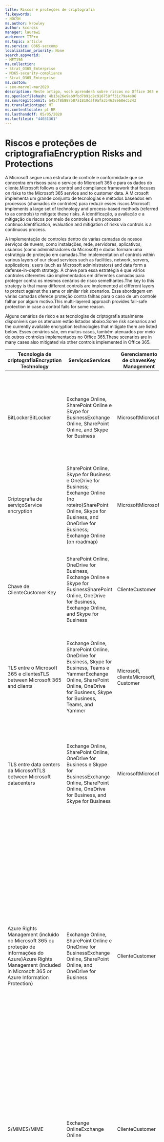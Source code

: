 ```yaml
---
title: Riscos e proteções de criptografia
f1.keywords:
- NOCSH
ms.author: krowley
author: kccross
manager: laurawi
audience: ITPro
ms.topic: article
ms.service: O365-seccomp
localization_priority: None
search.appverid:
- MET150
ms.collection:
- Strat_O365_Enterprise
- M365-security-compliance
- Strat_O365_Enterprise
ms.custom:
- seo-marvel-mar2020
description: Neste artigo, você aprenderá sobre riscos no Office 365 e nas tecnologias de criptografia disponíveis para proteção.
ms.openlocfilehash: 4b13e26e9ab9fbd7091c8c916758ff31c79a4e96
ms.sourcegitcommit: a45cf8b887587a1810caf9afa354638e68ec5243
ms.translationtype: MT
ms.contentlocale: pt-BR
ms.lasthandoff: 05/05/2020
ms.locfileid: "44031361"
---
```

# <a name="encryption-risks-and-protections"></a><span data-ttu-id="0bc58-103">Riscos e proteções de criptografia</span><span class="sxs-lookup"><span data-stu-id="0bc58-103">Encryption Risks and Protections</span></span>

<span data-ttu-id="0bc58-104">A Microsoft segue uma estrutura de controle e conformidade que se concentra em riscos para o serviço do Microsoft 365 e para os dados do cliente.</span><span class="sxs-lookup"><span data-stu-id="0bc58-104">Microsoft follows a control and compliance framework that focuses on risks to the Microsoft 365 service and to customer data.</span></span> <span data-ttu-id="0bc58-105">A Microsoft implementa um grande conjunto de tecnologias e métodos baseados em processos (chamados de controles) para reduzir esses riscos.</span><span class="sxs-lookup"><span data-stu-id="0bc58-105">Microsoft implements a large set of technology and process-based methods (referred to as controls) to mitigate these risks.</span></span> <span data-ttu-id="0bc58-106">A identificação, a avaliação e a mitigação de riscos por meio de controles é um processo contínuo.</span><span class="sxs-lookup"><span data-stu-id="0bc58-106">Identification, evaluation and mitigation of risks via controls is a continuous process.</span></span> 

<span data-ttu-id="0bc58-107">A implementação de controles dentro de várias camadas de nossos serviços de nuvem, como instalações, rede, servidores, aplicativos, usuários (como administradores da Microsoft) e dados formam uma estratégia de proteção em camadas.</span><span class="sxs-lookup"><span data-stu-id="0bc58-107">The implementation of controls within various layers of our cloud services such as facilities, network, servers, applications, users (such as Microsoft administrators) and data form a defense-in-depth strategy.</span></span> <span data-ttu-id="0bc58-108">A chave para essa estratégia é que vários controles diferentes são implementados em diferentes camadas para proteger contra os mesmos cenários de risco semelhantes.</span><span class="sxs-lookup"><span data-stu-id="0bc58-108">The key to this strategy is that many different controls are implemented at different layers to protect against the same or similar risk scenarios.</span></span> <span data-ttu-id="0bc58-109">Essa abordagem em várias camadas oferece proteção contra falhas para o caso de um controle falhar por algum motivo.</span><span class="sxs-lookup"><span data-stu-id="0bc58-109">This multi-layered approach provides fail-safe protection in case a control fails for some reason.</span></span>

<span data-ttu-id="0bc58-110">Alguns cenários de risco e as tecnologias de criptografia atualmente disponíveis que os atenuam estão listados abaixo.</span><span class="sxs-lookup"><span data-stu-id="0bc58-110">Some risk scenarios and the currently available encryption technologies that mitigate them are listed below.</span></span> <span data-ttu-id="0bc58-111">Esses cenários são, em muitos casos, também atenuados por meio de outros controles implementados no Office 365.</span><span class="sxs-lookup"><span data-stu-id="0bc58-111">These scenarios are in many cases also mitigated via other controls implemented in Office 365.</span></span>

| <span data-ttu-id="0bc58-112">Tecnologia de criptografia</span><span class="sxs-lookup"><span data-stu-id="0bc58-112">Encryption Technology</span></span> | <span data-ttu-id="0bc58-113">Serviços</span><span class="sxs-lookup"><span data-stu-id="0bc58-113">Services</span></span> | <span data-ttu-id="0bc58-114">Gerenciamento de chaves</span><span class="sxs-lookup"><span data-stu-id="0bc58-114">Key Management</span></span> | <span data-ttu-id="0bc58-115">Cenário de risco</span><span class="sxs-lookup"><span data-stu-id="0bc58-115">Risk Scenario</span></span> | <span data-ttu-id="0bc58-116">Valor</span><span class="sxs-lookup"><span data-stu-id="0bc58-116">Value</span></span> |
|----------------------------------------------------------------------------------|--------------------------------------------------------------------------------------------------|---------------------|------------------------------------------------------------------------------------------------------------------------------------------|---------------------------------------------------------------------------------------------------------------------------------------------------------------------------------------------------------------------------------------------------------------------------------------------------------------------------------------------------------------------------------------------------------------------------------|
| <span data-ttu-id="0bc58-117">BitLocker</span><span class="sxs-lookup"><span data-stu-id="0bc58-117">BitLocker</span></span> | <span data-ttu-id="0bc58-118">Exchange Online, SharePoint Online e Skype for Business</span><span class="sxs-lookup"><span data-stu-id="0bc58-118">Exchange Online, SharePoint Online, and Skype for Business</span></span> | <span data-ttu-id="0bc58-119">Microsoft</span><span class="sxs-lookup"><span data-stu-id="0bc58-119">Microsoft</span></span> | <span data-ttu-id="0bc58-120">Discos ou servidores são roubados ou reciclados incorretamente.</span><span class="sxs-lookup"><span data-stu-id="0bc58-120">Disks or servers are stolen or improperly recycled.</span></span> | <span data-ttu-id="0bc58-121">O BitLocker fornece uma abordagem que não é segura para proteção contra perda de dados devido a hardwares roubados ou incorretamente reciclados (servidor/disco).</span><span class="sxs-lookup"><span data-stu-id="0bc58-121">BitLocker provides a fail-safe approach to protect against loss of data due to stolen or improperly recycled hardware (server/disk).</span></span> |
| <span data-ttu-id="0bc58-122">Criptografia de serviço</span><span class="sxs-lookup"><span data-stu-id="0bc58-122">Service encryption</span></span> | <span data-ttu-id="0bc58-123">SharePoint Online, Skype for Business e OneDrive for Business; Exchange Online (no roteiro)</span><span class="sxs-lookup"><span data-stu-id="0bc58-123">SharePoint Online, Skype for Business, and OneDrive for Business; Exchange Online (on roadmap)</span></span> | <span data-ttu-id="0bc58-124">Microsoft</span><span class="sxs-lookup"><span data-stu-id="0bc58-124">Microsoft</span></span> | <span data-ttu-id="0bc58-125">O hacker interno ou externo tenta acessar arquivos/dados individuais como um blob.</span><span class="sxs-lookup"><span data-stu-id="0bc58-125">Internal or external hacker tries to access individual files/data as a blob.</span></span> | <span data-ttu-id="0bc58-126">Os dados criptografados não podem ser descriptografados sem acesso a chaves.</span><span class="sxs-lookup"><span data-stu-id="0bc58-126">The encrypted data cannot be decrypted without access to keys.</span></span> <span data-ttu-id="0bc58-127">Ajuda a reduzir o risco de um hacker acessar dados.</span><span class="sxs-lookup"><span data-stu-id="0bc58-127">Helps to mitigate risk of a hacker accessing data.</span></span> |
| <span data-ttu-id="0bc58-128">Chave de Cliente</span><span class="sxs-lookup"><span data-stu-id="0bc58-128">Customer Key</span></span> | <span data-ttu-id="0bc58-129">SharePoint Online, OneDrive for Business, Exchange Online e Skype for Business</span><span class="sxs-lookup"><span data-stu-id="0bc58-129">SharePoint Online, OneDrive for Business, Exchange Online, and Skype for Business</span></span> | <span data-ttu-id="0bc58-130">Cliente</span><span class="sxs-lookup"><span data-stu-id="0bc58-130">Customer</span></span> | <span data-ttu-id="0bc58-131">N/A (este recurso foi criado como um recurso de conformidade, não como uma mitigação para qualquer risco.)</span><span class="sxs-lookup"><span data-stu-id="0bc58-131">N/A (This feature is designed as a compliance feature; not as a mitigation for any risk.)</span></span> | <span data-ttu-id="0bc58-132">Ajuda os clientes a cumprir as obrigações internas de conformidade e conformidade e a capacidade de sair do serviço e revogar o acesso da Microsoft aos dados</span><span class="sxs-lookup"><span data-stu-id="0bc58-132">Helps customers meet internal regulation and compliance obligations, and the ability to leave the service and revoke Microsoft's access to data</span></span> |
| <span data-ttu-id="0bc58-133">TLS entre o Microsoft 365 e clientes</span><span class="sxs-lookup"><span data-stu-id="0bc58-133">TLS between Microsoft 365 and clients</span></span> | <span data-ttu-id="0bc58-134">Exchange Online, SharePoint Online, OneDrive for Business, Skype for Business, Teams e Yammer</span><span class="sxs-lookup"><span data-stu-id="0bc58-134">Exchange Online, SharePoint Online, OneDrive for Business, Skype for Business, Teams, and Yammer</span></span> | <span data-ttu-id="0bc58-135">Microsoft, cliente</span><span class="sxs-lookup"><span data-stu-id="0bc58-135">Microsoft, Customer</span></span> | <span data-ttu-id="0bc58-136">Man-in-the-Middle ou outro ataque para tocar no fluxo de dados entre o Microsoft 365 e computadores cliente na Internet.</span><span class="sxs-lookup"><span data-stu-id="0bc58-136">Man-in-the-middle or other attack to tap the data flow between Microsoft 365 and client computers over Internet.</span></span> | <span data-ttu-id="0bc58-137">Essa implementação fornece valor à Microsoft e aos clientes e garante a integridade dos dados conforme ele flui entre o Microsoft 365 e o cliente.</span><span class="sxs-lookup"><span data-stu-id="0bc58-137">This implementation provides value to both Microsoft and customers and assures data integrity as it flows between Microsoft 365 and the client.</span></span> |
| <span data-ttu-id="0bc58-138">TLS entre data centers da Microsoft</span><span class="sxs-lookup"><span data-stu-id="0bc58-138">TLS between Microsoft datacenters</span></span> | <span data-ttu-id="0bc58-139">Exchange Online, SharePoint Online, OneDrive for Business e Skype for Business</span><span class="sxs-lookup"><span data-stu-id="0bc58-139">Exchange Online, SharePoint Online, OneDrive for Business, and Skype for Business</span></span> | <span data-ttu-id="0bc58-140">Microsoft</span><span class="sxs-lookup"><span data-stu-id="0bc58-140">Microsoft</span></span> | <span data-ttu-id="0bc58-141">Man-in-the-Middle ou outro ataque para tocar no fluxo de dados do cliente entre os servidores da Microsoft 365 localizados em diferentes Microsoft datacenters.</span><span class="sxs-lookup"><span data-stu-id="0bc58-141">Man-in-the-middle or other attack to tap the customer data flow between Microsoft 365 servers located in different Microsoft datacenters.</span></span> | <span data-ttu-id="0bc58-142">Essa implementação é outro método para proteger os dados contra ataques entre os datacenters da Microsoft.</span><span class="sxs-lookup"><span data-stu-id="0bc58-142">This implementation is another method to protect data against attacks between Microsoft datacenters.</span></span> |
| <span data-ttu-id="0bc58-143">Azure Rights Management (incluído no Microsoft 365 ou proteção de informações do Azure)</span><span class="sxs-lookup"><span data-stu-id="0bc58-143">Azure Rights Management (included in Microsoft 365 or Azure Information Protection)</span></span> | <span data-ttu-id="0bc58-144">Exchange Online, SharePoint Online e OneDrive for Business</span><span class="sxs-lookup"><span data-stu-id="0bc58-144">Exchange Online, SharePoint Online, and OneDrive for Business</span></span> | <span data-ttu-id="0bc58-145">Cliente</span><span class="sxs-lookup"><span data-stu-id="0bc58-145">Customer</span></span> | <span data-ttu-id="0bc58-146">Os dados se enquadram em mãos de uma pessoa que não deve ter acesso aos dados.</span><span class="sxs-lookup"><span data-stu-id="0bc58-146">Data falls into the hands of a person who should not have access to the data.</span></span> | <span data-ttu-id="0bc58-147">A proteção de informações do Azure usa o Azure RMS, que fornece valor para os clientes usando criptografia, identidade e políticas de autorização para ajudar a proteger arquivos e emails em vários dispositivos.</span><span class="sxs-lookup"><span data-stu-id="0bc58-147">Azure Information Protection uses Azure RMS which provides value to customers by using encryption, identity, and authorization policies to help secure files and email across multiple devices.</span></span> <span data-ttu-id="0bc58-148">O Azure RMS fornece valor para clientes nos quais todos os emails originários do Microsoft 365 que correspondem a determinados critérios (ou seja, todos os emails para um determinado endereço) podem ser automaticamente criptografados antes de serem enviados para outro destinatário.</span><span class="sxs-lookup"><span data-stu-id="0bc58-148">Azure RMS provides value to customers where all emails originating from Microsoft 365 that match certain criteria (i.e., all emails to a certain address) can be automatically encrypted before they get sent to another recipient.</span></span> |
| <span data-ttu-id="0bc58-149">S/MIME</span><span class="sxs-lookup"><span data-stu-id="0bc58-149">S/MIME</span></span> | <span data-ttu-id="0bc58-150">Exchange Online</span><span class="sxs-lookup"><span data-stu-id="0bc58-150">Exchange Online</span></span> | <span data-ttu-id="0bc58-151">Cliente</span><span class="sxs-lookup"><span data-stu-id="0bc58-151">Customer</span></span> | <span data-ttu-id="0bc58-152">O email fica nas mãos de uma pessoa que não é o destinatário pretendido.</span><span class="sxs-lookup"><span data-stu-id="0bc58-152">Email falls into the hands of a person who is not the intended recipient.</span></span> | <span data-ttu-id="0bc58-153">O S/MIME fornece valor aos clientes, assegurando que o email criptografado com S/MIME só possa ser descriptografado pelo destinatário direto do email.</span><span class="sxs-lookup"><span data-stu-id="0bc58-153">S/MIME provides value to customers by assuring that email encrypted with S/MIME can only be decrypted by the direct recipient of the email.</span></span> |
| <span data-ttu-id="0bc58-154">Criptografia de Mensagem do Office 365</span><span class="sxs-lookup"><span data-stu-id="0bc58-154">Office 365 Message Encryption</span></span> | <span data-ttu-id="0bc58-155">Exchange Online, SharePoint Online</span><span class="sxs-lookup"><span data-stu-id="0bc58-155">Exchange Online, SharePoint Online</span></span> | <span data-ttu-id="0bc58-156">Cliente</span><span class="sxs-lookup"><span data-stu-id="0bc58-156">Customer</span></span> | <span data-ttu-id="0bc58-157">Emails, incluindo anexos protegidos, se enquadram em mãos de uma pessoa dentro ou fora da Microsoft 365, que não é o destinatário pretendido do email.</span><span class="sxs-lookup"><span data-stu-id="0bc58-157">Email, including protected attachments, falls in hands of a person either within or outside Microsoft 365 who is not the intended recipient of the email.</span></span> | <span data-ttu-id="0bc58-158">O OME fornece valor aos clientes, onde todos os emails originários do Microsoft 365 que correspondem a determinados critérios (ou seja, todos os emails de um determinado endereço) são automaticamente criptografados antes de serem enviados para outro destinatário interno ou externo.</span><span class="sxs-lookup"><span data-stu-id="0bc58-158">OME provides value to customers where all emails originating from Microsoft 365 that match certain criteria (i.e., all emails to a certain address) are automatically encrypted before they get sent to another internal or an external recipient.</span></span> |
| <span data-ttu-id="0bc58-159">TLS SMTP com organização de parceiro</span><span class="sxs-lookup"><span data-stu-id="0bc58-159">SMTP TLS with partner organization</span></span> | <span data-ttu-id="0bc58-160">Exchange Online</span><span class="sxs-lookup"><span data-stu-id="0bc58-160">Exchange Online</span></span> | <span data-ttu-id="0bc58-161">Cliente</span><span class="sxs-lookup"><span data-stu-id="0bc58-161">Customer</span></span> | <span data-ttu-id="0bc58-162">O email é interceptado por meio de um homem ou outro ataque enquanto estiver em trânsito de um locatário do Microsoft 365 para outra organização de parceiro.</span><span class="sxs-lookup"><span data-stu-id="0bc58-162">Email is intercepted via a man-in-the-middle or other attack while in transit from an Microsoft 365 tenant to another partner organization.</span></span> | <span data-ttu-id="0bc58-163">Este cenário fornece valor ao cliente, de forma que eles possam enviar/receber todos os emails entre seus locatários do Microsoft 365 e a organização de email de seu parceiro dentro de um canal SMTP criptografado.</span><span class="sxs-lookup"><span data-stu-id="0bc58-163">This scenario provides value to the customer such that they can send/receive all emails between their Microsoft 365 tenant and their partner's email organization inside an encrypted SMTP channel.</span></span> |

## <a name="encryption-technologies-available-in-multi-tenant-environments"></a><span data-ttu-id="0bc58-164">Tecnologias de criptografia disponíveis em ambientes de vários locatários</span><span class="sxs-lookup"><span data-stu-id="0bc58-164">Encryption technologies available in multi-tenant environments</span></span>

| <span data-ttu-id="0bc58-165">Tecnologia de criptografia</span><span class="sxs-lookup"><span data-stu-id="0bc58-165">Encryption Technology</span></span> | <span data-ttu-id="0bc58-166">Implementado por</span><span class="sxs-lookup"><span data-stu-id="0bc58-166">Implemented by</span></span> | <span data-ttu-id="0bc58-167">Algoritmo de troca de chaves e segurança</span><span class="sxs-lookup"><span data-stu-id="0bc58-167">Key Exchange Algorithm and Strength</span></span> | <span data-ttu-id="0bc58-168">Gerenciamento de chaves \*</span><span class="sxs-lookup"><span data-stu-id="0bc58-168">Key Management\*</span></span> | <span data-ttu-id="0bc58-169">FIPS 140-2 validado</span><span class="sxs-lookup"><span data-stu-id="0bc58-169">FIPS 140-2 Validated</span></span> |
|----------------------------------------------------------------------------------|-------------------------|------------------------------------------------------------------------------------------------------------------------------------------------------------------------------------|--------------------------------------------------------------------------------------------------------------------------------------------------------------------------------------------------------------------------------------------------------------------------------------------------------------------------------------------------------------------------------------------------------------------------------------------------------------------------------------------------------------------------------------------------------------------------------------------------------------------------------------------------------------------------------------------------------------------------------------------------------------------------------------------------------------------------------------------------------------------------------------------------------------|-----------------------------------------------------------------------|
| <span data-ttu-id="0bc58-170">BitLocker</span><span class="sxs-lookup"><span data-stu-id="0bc58-170">BitLocker</span></span> | <span data-ttu-id="0bc58-171">Exchange Online</span><span class="sxs-lookup"><span data-stu-id="0bc58-171">Exchange Online</span></span> | <span data-ttu-id="0bc58-172">AES 128-bit +</span><span class="sxs-lookup"><span data-stu-id="0bc58-172">AES 128-bit+</span></span> | <span data-ttu-id="0bc58-173">A chave externa AES é armazenada em um segredo seguro e no registro do Exchange Server.</span><span class="sxs-lookup"><span data-stu-id="0bc58-173">AES external key is stored in a Secret Safe and in the registry of the Exchange server.</span></span> <span data-ttu-id="0bc58-174">O segredo é um repositório seguro que requer elevação e aprovações de alto nível para o acesso.</span><span class="sxs-lookup"><span data-stu-id="0bc58-174">The Secret Safe is a secured repository that requires high-level elevation and approvals to access.</span></span> <span data-ttu-id="0bc58-175">O acesso pode ser solicitado e aprovado apenas usando uma ferramenta interna chamada lockbox.</span><span class="sxs-lookup"><span data-stu-id="0bc58-175">Access can be requested and approved only by using an internal tool called Lockbox.</span></span> <span data-ttu-id="0bc58-176">A chave externa AES também é armazenada no módulo de plataforma confiável no servidor.</span><span class="sxs-lookup"><span data-stu-id="0bc58-176">The AES external key is also stored in the Trusted Platform Module in the server.</span></span> <span data-ttu-id="0bc58-177">Uma senha numérica de 48 dígitos é armazenada no Active Directory e protegida por lockbox.</span><span class="sxs-lookup"><span data-stu-id="0bc58-177">A 48-digit numerical password is stored in Active Directory and protected by Lockbox.</span></span> | <span data-ttu-id="0bc58-178">Sim, para servidores que usam AES 256 bits \* \*</span><span class="sxs-lookup"><span data-stu-id="0bc58-178">Yes, for servers that use AES 256-bit\*\*</span></span> |
|  | <span data-ttu-id="0bc58-179">SharePoint Online</span><span class="sxs-lookup"><span data-stu-id="0bc58-179">SharePoint Online</span></span> | <span data-ttu-id="0bc58-180">AES de 256 bits</span><span class="sxs-lookup"><span data-stu-id="0bc58-180">AES 256-bit</span></span> | <span data-ttu-id="0bc58-181">A chave externa AES é armazenada em um segredo seguro.</span><span class="sxs-lookup"><span data-stu-id="0bc58-181">AES external key is stored in a Secret Safe.</span></span> <span data-ttu-id="0bc58-182">O segredo é um repositório seguro que requer elevação e aprovações de alto nível para o acesso.</span><span class="sxs-lookup"><span data-stu-id="0bc58-182">The Secret Safe is a secured repository that requires high-level elevation and approvals to access.</span></span> <span data-ttu-id="0bc58-183">O acesso pode ser solicitado e aprovado apenas usando uma ferramenta interna chamada lockbox.</span><span class="sxs-lookup"><span data-stu-id="0bc58-183">Access can be requested and approved only by using an internal tool called Lockbox.</span></span> <span data-ttu-id="0bc58-184">A chave externa AES também é armazenada no módulo de plataforma confiável no servidor.</span><span class="sxs-lookup"><span data-stu-id="0bc58-184">The AES external key is also stored in the Trusted Platform Module in the server.</span></span> <span data-ttu-id="0bc58-185">Uma senha numérica de 48 dígitos é armazenada no Active Directory e protegida por lockbox.</span><span class="sxs-lookup"><span data-stu-id="0bc58-185">A 48-digit numerical password is stored in Active Directory and protected by Lockbox.</span></span> | <span data-ttu-id="0bc58-186">Sim</span><span class="sxs-lookup"><span data-stu-id="0bc58-186">Yes</span></span> |
|  | <span data-ttu-id="0bc58-187">Skype for Business</span><span class="sxs-lookup"><span data-stu-id="0bc58-187">Skype for Business</span></span> | <span data-ttu-id="0bc58-188">AES de 256 bits</span><span class="sxs-lookup"><span data-stu-id="0bc58-188">AES 256-bit</span></span> | <span data-ttu-id="0bc58-189">A chave externa AES é armazenada em um segredo seguro.</span><span class="sxs-lookup"><span data-stu-id="0bc58-189">AES external key is stored in a Secret Safe.</span></span> <span data-ttu-id="0bc58-190">O segredo é um repositório seguro que requer elevação e aprovações de alto nível para o acesso.</span><span class="sxs-lookup"><span data-stu-id="0bc58-190">The Secret Safe is a secured repository that requires high-level elevation and approvals to access.</span></span> <span data-ttu-id="0bc58-191">O acesso pode ser solicitado e aprovado apenas usando uma ferramenta interna chamada lockbox.</span><span class="sxs-lookup"><span data-stu-id="0bc58-191">Access can be requested and approved only by using an internal tool called Lockbox.</span></span> <span data-ttu-id="0bc58-192">A chave externa AES também é armazenada no módulo de plataforma confiável no servidor.</span><span class="sxs-lookup"><span data-stu-id="0bc58-192">The AES external key is also stored in the Trusted Platform Module in the server.</span></span> <span data-ttu-id="0bc58-193">Uma senha numérica de 48 dígitos é armazenada no Active Directory e protegida por lockbox.</span><span class="sxs-lookup"><span data-stu-id="0bc58-193">A 48-digit numerical password is stored in Active Directory and protected by Lockbox.</span></span> | <span data-ttu-id="0bc58-194">Sim</span><span class="sxs-lookup"><span data-stu-id="0bc58-194">Yes</span></span> |
| <span data-ttu-id="0bc58-195">Criptografia de serviço</span><span class="sxs-lookup"><span data-stu-id="0bc58-195">Service Encryption</span></span> | <span data-ttu-id="0bc58-196">SharePoint Online</span><span class="sxs-lookup"><span data-stu-id="0bc58-196">SharePoint Online</span></span> | <span data-ttu-id="0bc58-197">AES de 256 bits</span><span class="sxs-lookup"><span data-stu-id="0bc58-197">AES 256-bit</span></span> | <span data-ttu-id="0bc58-198">As chaves usadas para criptografar os BLOBs são armazenadas no banco de dados de conteúdo do SharePoint Online.</span><span class="sxs-lookup"><span data-stu-id="0bc58-198">The keys used to encrypt the blobs are stored in the SharePoint Online Content Database.</span></span> <span data-ttu-id="0bc58-199">Os bancos de dados de conteúdo do SharePoint Online são protegidos por controles de acesso ao banco de dados e criptografia em repouso.</span><span class="sxs-lookup"><span data-stu-id="0bc58-199">The SharePoint Online Content Databases is protected by database access controls and encryption at rest.</span></span> <span data-ttu-id="0bc58-200">A criptografia é realizada usando o TDE no banco de dados SQL do Azure.</span><span class="sxs-lookup"><span data-stu-id="0bc58-200">Encryption is performed using TDE in Azure SQL Database.</span></span> <span data-ttu-id="0bc58-201">Esses segredos estão no nível de serviço do SharePoint Online, e não no nível do locatário.</span><span class="sxs-lookup"><span data-stu-id="0bc58-201">These secrets are at the service level for SharePoint Online, not at the tenant level.</span></span> <span data-ttu-id="0bc58-202">Esses segredos (às vezes chamados de chaves mestras) são armazenados em um repositório seguro separado chamado de armazenamento de chave.</span><span class="sxs-lookup"><span data-stu-id="0bc58-202">These secrets (sometimes referred to as the master keys) are stored in a separate secure repository called the Key Store.</span></span> <span data-ttu-id="0bc58-203">O TDE fornece segurança em repouso para o banco de dados ativo e os backups e logs de transações.</span><span class="sxs-lookup"><span data-stu-id="0bc58-203">TDE provides security at rest for both the active database and the database backups and transaction logs.</span></span> <span data-ttu-id="0bc58-204">Quando os clientes fornecem a chave opcional, a chave do cliente é armazenada no Azure Key Vault, e o serviço usa a chave para criptografar uma chave de locatário, que é usada para criptografar uma chave de site, que é usada para criptografar as chaves de nível de arquivo.</span><span class="sxs-lookup"><span data-stu-id="0bc58-204">When customers provide the optional key, the customer key is stored in Azure Key Vault, and the service uses the key to encrypt a tenant key, which is used to encrypt a site key, which is then used to encrypt the file level keys.</span></span> <span data-ttu-id="0bc58-205">Essencialmente, uma nova hierarquia de chave é introduzida quando o cliente fornece uma chave.</span><span class="sxs-lookup"><span data-stu-id="0bc58-205">Essentially, a new key hierarchy is introduced when the customer provides a key.</span></span> | <span data-ttu-id="0bc58-206">Sim</span><span class="sxs-lookup"><span data-stu-id="0bc58-206">Yes</span></span> |
|  | <span data-ttu-id="0bc58-207">Skype for Business</span><span class="sxs-lookup"><span data-stu-id="0bc58-207">Skype for Business</span></span> | <span data-ttu-id="0bc58-208">AES de 256 bits</span><span class="sxs-lookup"><span data-stu-id="0bc58-208">AES 256-bit</span></span> | <span data-ttu-id="0bc58-209">Cada item de dados é criptografado usando uma chave de 256 bits gerada aleatoriamente diferente.</span><span class="sxs-lookup"><span data-stu-id="0bc58-209">Each piece of data is encrypted using a different randomly generated 256-bit key.</span></span> <span data-ttu-id="0bc58-210">A chave de criptografia é armazenada em um arquivo XML de metadados correspondente, que também é criptografado por uma chave mestra por conferência.</span><span class="sxs-lookup"><span data-stu-id="0bc58-210">The encryption key is stored in a corresponding metadata XML file which is also encrypted by a per-conference master key.</span></span> <span data-ttu-id="0bc58-211">A chave mestra também é gerada aleatoriamente uma vez por conferência.</span><span class="sxs-lookup"><span data-stu-id="0bc58-211">The master key is also randomly generated once per conference.</span></span> | <span data-ttu-id="0bc58-212">Sim</span><span class="sxs-lookup"><span data-stu-id="0bc58-212">Yes</span></span> |
|  | <span data-ttu-id="0bc58-213">Exchange Online</span><span class="sxs-lookup"><span data-stu-id="0bc58-213">Exchange Online</span></span> | <span data-ttu-id="0bc58-214">AES de 256 bits</span><span class="sxs-lookup"><span data-stu-id="0bc58-214">AES 256-bit</span></span> | <span data-ttu-id="0bc58-215">Cada caixa de correio é criptografada usando uma política de criptografia de dados que usa chaves de criptografia controladas pela Microsoft (no roteiro) ou pelo cliente (quando a chave do cliente é usada).</span><span class="sxs-lookup"><span data-stu-id="0bc58-215">Each mailbox is encrypted using a data encryption policy that uses encryption keys controlled by Microsoft (on roadmap) or by the customer (when Customer Key is used).</span></span> | <span data-ttu-id="0bc58-216">Sim</span><span class="sxs-lookup"><span data-stu-id="0bc58-216">Yes</span></span> |
| <span data-ttu-id="0bc58-217">TLS entre o Microsoft 365 e clientes/parceiros</span><span class="sxs-lookup"><span data-stu-id="0bc58-217">TLS between Microsoft 365 and clients/partners</span></span> | <span data-ttu-id="0bc58-218">Exchange Online</span><span class="sxs-lookup"><span data-stu-id="0bc58-218">Exchange Online</span></span> | [<span data-ttu-id="0bc58-219">TLS oportunista que oferece suporte a pacotes de codificação múltiplos</span><span class="sxs-lookup"><span data-stu-id="0bc58-219">Opportunistic TLS supporting multiple cipher suites</span></span>](https://technet.microsoft.com/library/mt163898.aspx) | <span data-ttu-id="0bc58-220">O certificado TLS do Exchange Online (outlook.office.com) é um certificado de SHA256RSA de 2048 bits emitido pela raiz do Baltimore CyberTrust.</span><span class="sxs-lookup"><span data-stu-id="0bc58-220">The TLS certificate for Exchange Online (outlook.office.com) is a 2048-bit SHA256RSA certificate issued by Baltimore CyberTrust Root.</span></span> <br> <br> <span data-ttu-id="0bc58-221">O certificado raiz TLS para o Exchange Online é um certificado de SHA1RSA de 2048 bits emitido pela raiz CyberTrust do Baltimore.</span><span class="sxs-lookup"><span data-stu-id="0bc58-221">The TLS root certificate for Exchange Online is a 2048-bit SHA1RSA certificate issued by Baltimore CyberTrust Root.</span></span> | <span data-ttu-id="0bc58-222">Sim, quando o TLS 1,2 com intensidade de codificação de 256 bits é usado</span><span class="sxs-lookup"><span data-stu-id="0bc58-222">Yes, when TLS 1.2 with 256-bit cipher strength is used</span></span> |
|  | <span data-ttu-id="0bc58-223">SharePoint Online</span><span class="sxs-lookup"><span data-stu-id="0bc58-223">SharePoint Online</span></span> | <span data-ttu-id="0bc58-224">TLS 1,2 com AES 256</span><span class="sxs-lookup"><span data-stu-id="0bc58-224">TLS 1.2 with AES 256</span></span> <br> <br> [<span data-ttu-id="0bc58-225">Criptografia de dados no OneDrive for Business e no SharePoint Online</span><span class="sxs-lookup"><span data-stu-id="0bc58-225">Data Encryption in OneDrive for Business and SharePoint Online</span></span>](https://technet.microsoft.com/library/dn905447.aspx) | <span data-ttu-id="0bc58-226">O certificado TLS do SharePoint Online (\*. sharepoint.com) é um certificado de SHA256RSA de 2048 bits emitido pela raiz do Baltimore CyberTrust.</span><span class="sxs-lookup"><span data-stu-id="0bc58-226">The TLS certificate for SharePoint Online (\*.sharepoint.com) is a 2048-bit SHA256RSA certificate issued by Baltimore CyberTrust Root.</span></span> <br> <br> <span data-ttu-id="0bc58-227">O certificado raiz TLS para o SharePoint Online é um certificado de SHA1RSA de 2048 bits emitido pela raiz CyberTrust do Baltimore.</span><span class="sxs-lookup"><span data-stu-id="0bc58-227">The TLS root certificate for SharePoint Online is a 2048-bit SHA1RSA certificate issued by Baltimore CyberTrust Root.</span></span> | <span data-ttu-id="0bc58-228">Sim</span><span class="sxs-lookup"><span data-stu-id="0bc58-228">Yes</span></span> |
|  | <span data-ttu-id="0bc58-229">Skype for Business</span><span class="sxs-lookup"><span data-stu-id="0bc58-229">Skype for Business</span></span> | [<span data-ttu-id="0bc58-230">TLS para comunicações SIP e sessões de compartilhamento de dados do PSOM</span><span class="sxs-lookup"><span data-stu-id="0bc58-230">TLS for SIP communications and PSOM data sharing sessions</span></span>](https://support.office.com/article/Set-up-your-network-for-Skype-for-Business-Online-d21f89b0-3afc-432e-b735-036b2432fdbf) | <span data-ttu-id="0bc58-231">O certificado TLS do Skype for Business (\*. lync.com) é um certificado de SHA256RSA de 2048 bits emitido pela raiz do Baltimore CyberTrust.</span><span class="sxs-lookup"><span data-stu-id="0bc58-231">The TLS certificate for Skype for Business (\*.lync.com) is a 2048-bit SHA256RSA certificate issued by Baltimore CyberTrust Root.</span></span> <br> <br> <span data-ttu-id="0bc58-232">O certificado raiz TLS para o Skype for Business é um certificado de SHA256RSA de 2048 bits emitido pela raiz CyberTrust do Baltimore.</span><span class="sxs-lookup"><span data-stu-id="0bc58-232">The TLS root certificate for Skype for Business is a 2048-bit SHA256RSA certificate issued by Baltimore CyberTrust Root.</span></span> | <span data-ttu-id="0bc58-233">Sim</span><span class="sxs-lookup"><span data-stu-id="0bc58-233">Yes</span></span> |
|  | <span data-ttu-id="0bc58-234">Microsoft Teams</span><span class="sxs-lookup"><span data-stu-id="0bc58-234">Microsoft Teams</span></span> | <span data-ttu-id="0bc58-235">TLS 1,2 com AES 256</span><span class="sxs-lookup"><span data-stu-id="0bc58-235">TLS 1.2 with AES 256</span></span> <br> <br> [<span data-ttu-id="0bc58-236">Perguntas frequentes sobre o Microsoft Teams – ajuda do administrador</span><span class="sxs-lookup"><span data-stu-id="0bc58-236">Frequently asked questions about Microsoft Teams – Admin Help</span></span>](https://docs.microsoft.com/MicrosoftTeams/teams-overview) | <span data-ttu-id="0bc58-237">O certificado TLS para o Microsoft Teams (teams.microsoft.com, edge.skype.com) é um certificado SHA256RSA de 2048 bits emitido pela raiz CyberTrust Baltimore.</span><span class="sxs-lookup"><span data-stu-id="0bc58-237">The TLS certificate for Microsoft Teams (teams.microsoft.com, edge.skype.com) is a 2048-bit SHA256RSA certificate issued by Baltimore CyberTrust Root.</span></span> <br> <br> <span data-ttu-id="0bc58-238">O certificado raiz TLS para o Microsoft Teams é um certificado de SHA256RSA de 2048 bits emitido pela raiz CyberTrust do Baltimore.</span><span class="sxs-lookup"><span data-stu-id="0bc58-238">The TLS root certificate for Microsoft Teams is a 2048-bit SHA256RSA certificate issued by Baltimore CyberTrust Root.</span></span> | <span data-ttu-id="0bc58-239">Sim</span><span class="sxs-lookup"><span data-stu-id="0bc58-239">Yes</span></span> |
| <span data-ttu-id="0bc58-240">TLS entre data centers da Microsoft</span><span class="sxs-lookup"><span data-stu-id="0bc58-240">TLS between Microsoft datacenters</span></span> | <span data-ttu-id="0bc58-241">Todos os serviços do Microsoft 365</span><span class="sxs-lookup"><span data-stu-id="0bc58-241">All Microsoft 365 services</span></span> | <span data-ttu-id="0bc58-242">TLS 1,2 com AES 256</span><span class="sxs-lookup"><span data-stu-id="0bc58-242">TLS 1.2 with AES 256</span></span> <br> <br> <span data-ttu-id="0bc58-243">SRTP (protocolo de transporte em tempo real seguro)</span><span class="sxs-lookup"><span data-stu-id="0bc58-243">Secure Real-time Transport Protocol (SRTP)</span></span> | <span data-ttu-id="0bc58-244">A Microsoft usa uma autoridade de certificação gerenciada internamente e implantada para comunicações entre servidores entre data centers da Microsoft.</span><span class="sxs-lookup"><span data-stu-id="0bc58-244">Microsoft uses an internally managed and deployed certification authority for server-to-server communications between Microsoft datacenters.</span></span> | <span data-ttu-id="0bc58-245">Sim</span><span class="sxs-lookup"><span data-stu-id="0bc58-245">Yes</span></span> |
| <span data-ttu-id="0bc58-246">Azure Rights Management (incluído no Microsoft 365 ou proteção de informações do Azure)</span><span class="sxs-lookup"><span data-stu-id="0bc58-246">Azure Rights Management (included in Microsoft 365 or Azure Information Protection)</span></span> | <span data-ttu-id="0bc58-247">Exchange Online</span><span class="sxs-lookup"><span data-stu-id="0bc58-247">Exchange Online</span></span> | <span data-ttu-id="0bc58-248">Suporta o [modo criptográfico 2](https://docs.microsoft.com/previous-versions/windows/it-pro/windows-server-2008-R2-and-2008/hh867439(v=ws.10)), uma implementação CRIPTOGRÁFICA do RMS atualizada e aprimorada.</span><span class="sxs-lookup"><span data-stu-id="0bc58-248">Supports [Cryptographic Mode 2](https://docs.microsoft.com/previous-versions/windows/it-pro/windows-server-2008-R2-and-2008/hh867439(v=ws.10)), an updated and enhanced RMS cryptographic implementation.</span></span> <span data-ttu-id="0bc58-249">Ele suporta o RSA 2048 para assinatura e criptografia e SHA-256 para hash na assinatura.</span><span class="sxs-lookup"><span data-stu-id="0bc58-249">It supports RSA 2048 for signature and encryption, and SHA-256 for hash in the signature.</span></span> | <span data-ttu-id="0bc58-250">[Gerenciado pela Microsoft](https://docs.microsoft.com/azure/information-protection/plan-implement-tenant-key).</span><span class="sxs-lookup"><span data-stu-id="0bc58-250">[Managed by Microsoft](https://docs.microsoft.com/azure/information-protection/plan-implement-tenant-key).</span></span> | <span data-ttu-id="0bc58-251">Sim</span><span class="sxs-lookup"><span data-stu-id="0bc58-251">Yes</span></span> |
|  | <span data-ttu-id="0bc58-252">SharePoint Online</span><span class="sxs-lookup"><span data-stu-id="0bc58-252">SharePoint Online</span></span> | <span data-ttu-id="0bc58-253">Suporta o [modo criptográfico 2](https://docs.microsoft.com/previous-versions/windows/it-pro/windows-server-2008-R2-and-2008/hh867439(v=ws.10)), uma implementação CRIPTOGRÁFICA do RMS atualizada e aprimorada.</span><span class="sxs-lookup"><span data-stu-id="0bc58-253">Supports [Cryptographic Mode 2](https://docs.microsoft.com/previous-versions/windows/it-pro/windows-server-2008-R2-and-2008/hh867439(v=ws.10)), an updated and enhanced RMS cryptographic implementation.</span></span> <span data-ttu-id="0bc58-254">Ele suporta o RSA 2048 para assinatura e criptografia e SHA-256 para assinatura.</span><span class="sxs-lookup"><span data-stu-id="0bc58-254">It supports RSA 2048 for signature and encryption, and SHA-256 for signature.</span></span> | <span data-ttu-id="0bc58-255">[Gerenciado pela Microsoft](https://docs.microsoft.com/azure/information-protection/plan-implement-tenant-key), que é a configuração padrão; ou</span><span class="sxs-lookup"><span data-stu-id="0bc58-255">[Managed by Microsoft](https://docs.microsoft.com/azure/information-protection/plan-implement-tenant-key), which is the default setting; or</span></span> <br> <br> <span data-ttu-id="0bc58-256">Gerenciado pelo cliente, que é uma alternativa para chaves gerenciadas pela Microsoft.</span><span class="sxs-lookup"><span data-stu-id="0bc58-256">Customer-managed, which is an alternative to Microsoft-managed keys.</span></span> <span data-ttu-id="0bc58-257">A organização que tem uma assinatura do Azure gerenciada por ti pode usar o BYOK e registrar seu uso sem custo adicional.</span><span class="sxs-lookup"><span data-stu-id="0bc58-257">Organization that have an IT-managed Azure subscription can use BYOK and log its usage at no extra charge.</span></span> <span data-ttu-id="0bc58-258">Para saber mais, confira [implementação traga sua própria chave](https://docs.microsoft.com/azure/information-protection/plan-implement-tenant-key).</span><span class="sxs-lookup"><span data-stu-id="0bc58-258">For more information, see [Implementing bring your own key](https://docs.microsoft.com/azure/information-protection/plan-implement-tenant-key).</span></span> <span data-ttu-id="0bc58-259">Nessa configuração, os HSMs Thales são usados para proteger suas chaves.</span><span class="sxs-lookup"><span data-stu-id="0bc58-259">In this configuration, Thales HSMs are used to protect your keys.</span></span> <span data-ttu-id="0bc58-260">Para obter mais informações, consulte [Thales HSMs e Azure RMS](https://www.thales-esecurity.com/msrms/cloud).</span><span class="sxs-lookup"><span data-stu-id="0bc58-260">For more information, see [Thales HSMs and Azure RMS](https://www.thales-esecurity.com/msrms/cloud).</span></span> | <span data-ttu-id="0bc58-261">Sim</span><span class="sxs-lookup"><span data-stu-id="0bc58-261">Yes</span></span> |
| <span data-ttu-id="0bc58-262">S/MIME</span><span class="sxs-lookup"><span data-stu-id="0bc58-262">S/MIME</span></span> | <span data-ttu-id="0bc58-263">Exchange Online</span><span class="sxs-lookup"><span data-stu-id="0bc58-263">Exchange Online</span></span> | <span data-ttu-id="0bc58-264">Padrão 1,5 de sintaxe de mensagens criptografadas (#7 PKCS)</span><span class="sxs-lookup"><span data-stu-id="0bc58-264">Cryptographic Message Syntax Standard 1.5 (PKCS #7)</span></span> | <span data-ttu-id="0bc58-265">Depende da infraestrutura de chave pública gerenciada pelo cliente implantada.</span><span class="sxs-lookup"><span data-stu-id="0bc58-265">Depends on the customer-managed public key infrastructure deployed.</span></span> <span data-ttu-id="0bc58-266">O gerenciamento de chaves é realizado pelo cliente e a Microsoft nunca tem acesso às chaves privadas usadas para assinatura e descriptografia.</span><span class="sxs-lookup"><span data-stu-id="0bc58-266">Key management is performed by the customer, and Microsoft never has access to the private keys used for signing and decryption.</span></span> | <span data-ttu-id="0bc58-267">Sim, quando configurado para criptografar mensagens de saída com 3DES ou AES256</span><span class="sxs-lookup"><span data-stu-id="0bc58-267">Yes, when configured to encrypt outgoing messages with 3DES or AES256</span></span> |
| <span data-ttu-id="0bc58-268">Criptografia de Mensagem do Office 365</span><span class="sxs-lookup"><span data-stu-id="0bc58-268">Office 365 Message Encryption</span></span> | <span data-ttu-id="0bc58-269">Exchange Online</span><span class="sxs-lookup"><span data-stu-id="0bc58-269">Exchange Online</span></span> | <span data-ttu-id="0bc58-270">Igual ao Azure RMS ([modo criptográfico 2](https://technet.microsoft.com/library/dn569290.aspx) -RSA 2048 para assinatura e criptografia e SHA-256 para assinatura)</span><span class="sxs-lookup"><span data-stu-id="0bc58-270">Same as Azure RMS ([Cryptographic Mode 2](https://technet.microsoft.com/library/dn569290.aspx) - RSA 2048 for signature and encryption, and SHA-256 for signature)</span></span> | <span data-ttu-id="0bc58-271">Usa a proteção de informações do Azure como sua infraestrutura de criptografia.</span><span class="sxs-lookup"><span data-stu-id="0bc58-271">Uses Azure Information Protection as its encryption infrastructure.</span></span> <span data-ttu-id="0bc58-272">O método de criptografia usado depende do local que você obtém as chaves do RMS usadas para criptografar e descriptografar mensagens.</span><span class="sxs-lookup"><span data-stu-id="0bc58-272">The encryption method used depends on where you obtain the RMS keys used to encrypt and decrypt messages.</span></span> | <span data-ttu-id="0bc58-273">Sim</span><span class="sxs-lookup"><span data-stu-id="0bc58-273">Yes</span></span> |
| <span data-ttu-id="0bc58-274">TLS SMTP com organização de parceiro</span><span class="sxs-lookup"><span data-stu-id="0bc58-274">SMTP TLS with partner organization</span></span> | <span data-ttu-id="0bc58-275">Exchange Online</span><span class="sxs-lookup"><span data-stu-id="0bc58-275">Exchange Online</span></span> | <span data-ttu-id="0bc58-276">TLS 1,2 com AES 256</span><span class="sxs-lookup"><span data-stu-id="0bc58-276">TLS 1.2 with AES 256</span></span> | <span data-ttu-id="0bc58-277">O certificado TLS do Exchange Online (outlook.office.com) é um certificado de SHA256RSA de 2048 bits emitido pela raiz do Baltimore CyberTrust.</span><span class="sxs-lookup"><span data-stu-id="0bc58-277">The TLS certificate for Exchange Online (outlook.office.com) is a 2048-bit SHA256RSA certificate issued by Baltimore CyberTrust Root.</span></span> <br> <br> <span data-ttu-id="0bc58-278">O certificado raiz TLS para o Exchange Online é um certificado de SHA1RSA de 2048 bits emitido pela raiz CyberTrust do Baltimore.</span><span class="sxs-lookup"><span data-stu-id="0bc58-278">The TLS root certificate for Exchange Online is a 2048-bit SHA1RSA certificate issued by Baltimore CyberTrust Root.</span></span> | <span data-ttu-id="0bc58-279">Sim, quando o TLS 1,2 com intensidade de codificação de 256 bits é usado</span><span class="sxs-lookup"><span data-stu-id="0bc58-279">Yes, when TLS 1.2 with 256-bit cipher strength is used</span></span> |

<span data-ttu-id="0bc58-280">\**Os certificados TLS mencionados nesta tabela são para datacenters nos EUA; datacenters não americanos também usam certificados de 2048 bits SHA256RSA.*</span><span class="sxs-lookup"><span data-stu-id="0bc58-280">\**TLS certificates referenced in this table are for US datacenters; non-US datacenters also use 2048-bit SHA256RSA certificates.*</span></span>

<span data-ttu-id="0bc58-281">\*\**A maioria dos servidores no ambiente multilocatário do Exchange Online foi implantada com a criptografia AES de 256 bits para o BitLocker. Os servidores que usam AES 128 estão sendo divididos em fases.*</span><span class="sxs-lookup"><span data-stu-id="0bc58-281">\*\**Most servers in the Exchange Online multi-tenant environment have been deployed with AES 256-bit encryption for BitLocker. Servers using AES 128-bit are being phased out.*</span></span>

## <a name="encryption-technologies-available-in-government-cloud-community-environments"></a><span data-ttu-id="0bc58-282">Tecnologias de criptografia disponíveis nos ambientes da comunidade de nuvem governamental</span><span class="sxs-lookup"><span data-stu-id="0bc58-282">Encryption technologies available in Government cloud community environments</span></span>

| <span data-ttu-id="0bc58-283">Tecnologia de criptografia</span><span class="sxs-lookup"><span data-stu-id="0bc58-283">Encryption Technology</span></span> | <span data-ttu-id="0bc58-284">Implementado por</span><span class="sxs-lookup"><span data-stu-id="0bc58-284">Implemented by</span></span> | <span data-ttu-id="0bc58-285">Algoritmo de troca de chaves e segurança</span><span class="sxs-lookup"><span data-stu-id="0bc58-285">Key Exchange Algorithm and Strength</span></span> | <span data-ttu-id="0bc58-286">Gerenciamento de chaves \*</span><span class="sxs-lookup"><span data-stu-id="0bc58-286">Key Management\*</span></span> | <span data-ttu-id="0bc58-287">FIPS 140-2 validado</span><span class="sxs-lookup"><span data-stu-id="0bc58-287">FIPS 140-2 Validated</span></span> |
|---------------------------------------------|--------------------------------------------------------|------------------------------------------------------------------------------------------------------------------------------------------------------------------------------------|--------------------------------------------------------------------------------------------------------------------------------------------------------------------------------------------------------------------------------------------------------------------------------------------------------------------------------------------------------------------------------------------------------------------------------------------------------------------------------------------------------------------------------------------------------------------------------------------------------------------------------------------------------------------------------------------------------------------------------------------------------------------------------------------------------------------------------------------------------------------------------------------------------------|-------------------------------------------------------------------------|
| <span data-ttu-id="0bc58-288">BitLocker</span><span class="sxs-lookup"><span data-stu-id="0bc58-288">BitLocker</span></span> | <span data-ttu-id="0bc58-289">Exchange Online</span><span class="sxs-lookup"><span data-stu-id="0bc58-289">Exchange Online</span></span> | <span data-ttu-id="0bc58-290">AES de 256 bits</span><span class="sxs-lookup"><span data-stu-id="0bc58-290">AES 256-bit</span></span> | <span data-ttu-id="0bc58-291">A chave externa AES é armazenada em um segredo seguro e no registro do Exchange Server.</span><span class="sxs-lookup"><span data-stu-id="0bc58-291">AES external key is stored in a Secret Safe and in the registry of the Exchange server.</span></span> <span data-ttu-id="0bc58-292">O segredo é um repositório seguro que requer elevação e aprovações de alto nível para o acesso.</span><span class="sxs-lookup"><span data-stu-id="0bc58-292">The Secret Safe is a secured repository that requires high-level elevation and approvals to access.</span></span> <span data-ttu-id="0bc58-293">O acesso pode ser solicitado e aprovado apenas usando uma ferramenta interna chamada lockbox.</span><span class="sxs-lookup"><span data-stu-id="0bc58-293">Access can be requested and approved only by using an internal tool called Lockbox.</span></span> <span data-ttu-id="0bc58-294">A chave externa AES também é armazenada no módulo de plataforma confiável no servidor.</span><span class="sxs-lookup"><span data-stu-id="0bc58-294">The AES external key is also stored in the Trusted Platform Module in the server.</span></span> <span data-ttu-id="0bc58-295">Uma senha numérica de 48 dígitos é armazenada no Active Directory e protegida por lockbox.</span><span class="sxs-lookup"><span data-stu-id="0bc58-295">A 48-digit numerical password is stored in Active Directory and protected by Lockbox.</span></span> | <span data-ttu-id="0bc58-296">Sim</span><span class="sxs-lookup"><span data-stu-id="0bc58-296">Yes</span></span> |
|  | <span data-ttu-id="0bc58-297">SharePoint Online</span><span class="sxs-lookup"><span data-stu-id="0bc58-297">SharePoint Online</span></span> | <span data-ttu-id="0bc58-298">AES de 256 bits</span><span class="sxs-lookup"><span data-stu-id="0bc58-298">AES 256-bit</span></span> | <span data-ttu-id="0bc58-299">A chave externa AES é armazenada em um segredo seguro.</span><span class="sxs-lookup"><span data-stu-id="0bc58-299">AES external key is stored in a Secret Safe.</span></span> <span data-ttu-id="0bc58-300">O segredo é um repositório seguro que requer elevação e aprovações de alto nível para o acesso.</span><span class="sxs-lookup"><span data-stu-id="0bc58-300">The Secret Safe is a secured repository that requires high-level elevation and approvals to access.</span></span> <span data-ttu-id="0bc58-301">O acesso pode ser solicitado e aprovado apenas usando uma ferramenta interna chamada lockbox.</span><span class="sxs-lookup"><span data-stu-id="0bc58-301">Access can be requested and approved only by using an internal tool called Lockbox.</span></span> <span data-ttu-id="0bc58-302">A chave externa AES também é armazenada no módulo de plataforma confiável no servidor.</span><span class="sxs-lookup"><span data-stu-id="0bc58-302">The AES external key is also stored in the Trusted Platform Module in the server.</span></span> <span data-ttu-id="0bc58-303">Uma senha numérica de 48 dígitos é armazenada no Active Directory e protegida por lockbox.</span><span class="sxs-lookup"><span data-stu-id="0bc58-303">A 48-digit numerical password is stored in Active Directory and protected by Lockbox.</span></span> | <span data-ttu-id="0bc58-304">Sim</span><span class="sxs-lookup"><span data-stu-id="0bc58-304">Yes</span></span> |
|  | <span data-ttu-id="0bc58-305">Skype for Business</span><span class="sxs-lookup"><span data-stu-id="0bc58-305">Skype for Business</span></span> | <span data-ttu-id="0bc58-306">AES de 256 bits</span><span class="sxs-lookup"><span data-stu-id="0bc58-306">AES 256-bit</span></span> | <span data-ttu-id="0bc58-307">A chave externa AES é armazenada em um segredo seguro.</span><span class="sxs-lookup"><span data-stu-id="0bc58-307">AES external key is stored in a Secret Safe.</span></span> <span data-ttu-id="0bc58-308">O segredo é um repositório seguro que requer elevação e aprovações de alto nível para o acesso.</span><span class="sxs-lookup"><span data-stu-id="0bc58-308">The Secret Safe is a secured repository that requires high-level elevation and approvals to access.</span></span> <span data-ttu-id="0bc58-309">O acesso pode ser solicitado e aprovado apenas usando uma ferramenta interna chamada lockbox.</span><span class="sxs-lookup"><span data-stu-id="0bc58-309">Access can be requested and approved only by using an internal tool called Lockbox.</span></span> <span data-ttu-id="0bc58-310">A chave externa AES também é armazenada no módulo de plataforma confiável no servidor.</span><span class="sxs-lookup"><span data-stu-id="0bc58-310">The AES external key is also stored in the Trusted Platform Module in the server.</span></span> <span data-ttu-id="0bc58-311">Uma senha numérica de 48 dígitos é armazenada no Active Directory e protegida por lockbox.</span><span class="sxs-lookup"><span data-stu-id="0bc58-311">A 48-digit numerical password is stored in Active Directory and protected by Lockbox.</span></span> | <span data-ttu-id="0bc58-312">Sim</span><span class="sxs-lookup"><span data-stu-id="0bc58-312">Yes</span></span> |
| <span data-ttu-id="0bc58-313">Criptografia de serviço</span><span class="sxs-lookup"><span data-stu-id="0bc58-313">Service Encryption</span></span> | <span data-ttu-id="0bc58-314">SharePoint Online</span><span class="sxs-lookup"><span data-stu-id="0bc58-314">SharePoint Online</span></span> | <span data-ttu-id="0bc58-315">AES de 256 bits</span><span class="sxs-lookup"><span data-stu-id="0bc58-315">AES 256-bit</span></span> | <span data-ttu-id="0bc58-316">As chaves usadas para criptografar os BLOBs são armazenadas no banco de dados de conteúdo do SharePoint Online.</span><span class="sxs-lookup"><span data-stu-id="0bc58-316">The keys used to encrypt the blobs are stored in the SharePoint Online Content Database.</span></span> <span data-ttu-id="0bc58-317">Os bancos de dados de conteúdo do SharePoint Online são protegidos por controles de acesso ao banco de dados e criptografia em repouso.</span><span class="sxs-lookup"><span data-stu-id="0bc58-317">The SharePoint Online Content Databases is protected by database access controls and encryption at rest.</span></span> <span data-ttu-id="0bc58-318">A criptografia é realizada usando o TDE no banco de dados SQL do Azure.</span><span class="sxs-lookup"><span data-stu-id="0bc58-318">Encryption is performed using TDE in Azure SQL Database.</span></span> <span data-ttu-id="0bc58-319">Esses segredos estão no nível de serviço do SharePoint Online, e não no nível do locatário.</span><span class="sxs-lookup"><span data-stu-id="0bc58-319">These secrets are at the service level for SharePoint Online, not at the tenant level.</span></span> <span data-ttu-id="0bc58-320">Esses segredos (às vezes chamados de chaves mestras) são armazenados em um repositório seguro separado chamado de armazenamento de chave.</span><span class="sxs-lookup"><span data-stu-id="0bc58-320">These secrets (sometimes referred to as the master keys) are stored in a separate secure repository called the Key Store.</span></span> <span data-ttu-id="0bc58-321">O TDE fornece segurança em repouso para o banco de dados ativo e os backups e logs de transações.</span><span class="sxs-lookup"><span data-stu-id="0bc58-321">TDE provides security at rest for both the active database and the database backups and transaction logs.</span></span> <span data-ttu-id="0bc58-322">Quando os clientes fornecem a chave opcional, a chave do cliente é armazenada no Azure Key Vault, e o serviço usa a chave para criptografar uma chave de locatário, que é usada para criptografar uma chave de site, que é usada para criptografar as chaves de nível de arquivo.</span><span class="sxs-lookup"><span data-stu-id="0bc58-322">When customers provide the optional key, the Customer Key is stored in Azure Key Vault, and the service uses the key to encrypt a tenant key, which is used to encrypt a site key, which is then used to encrypt the file level keys.</span></span> <span data-ttu-id="0bc58-323">Essencialmente, uma nova hierarquia de chave é introduzida quando o cliente fornece uma chave.</span><span class="sxs-lookup"><span data-stu-id="0bc58-323">Essentially, a new key hierarchy is introduced when the customer provides a key.</span></span> | <span data-ttu-id="0bc58-324">Sim</span><span class="sxs-lookup"><span data-stu-id="0bc58-324">Yes</span></span> |
|  | <span data-ttu-id="0bc58-325">Skype for Business</span><span class="sxs-lookup"><span data-stu-id="0bc58-325">Skype for Business</span></span> | <span data-ttu-id="0bc58-326">AES de 256 bits</span><span class="sxs-lookup"><span data-stu-id="0bc58-326">AES 256-bit</span></span> | <span data-ttu-id="0bc58-327">Cada item de dados é criptografado usando uma chave de 256 bits gerada aleatoriamente diferente.</span><span class="sxs-lookup"><span data-stu-id="0bc58-327">Each piece of data is encrypted using a different randomly generated 256-bit key.</span></span> <span data-ttu-id="0bc58-328">A chave de criptografia é armazenada em um arquivo XML de metadados correspondente, que também é criptografado por uma chave mestra por conferência.</span><span class="sxs-lookup"><span data-stu-id="0bc58-328">The encryption key is stored in a corresponding metadata XML file which is also encrypted by a per-conference master key.</span></span> <span data-ttu-id="0bc58-329">A chave mestra também é gerada aleatoriamente uma vez por conferência.</span><span class="sxs-lookup"><span data-stu-id="0bc58-329">The master key is also randomly generated once per conference.</span></span> | <span data-ttu-id="0bc58-330">Sim</span><span class="sxs-lookup"><span data-stu-id="0bc58-330">Yes</span></span> |
|  | <span data-ttu-id="0bc58-331">Exchange Online</span><span class="sxs-lookup"><span data-stu-id="0bc58-331">Exchange Online</span></span> | <span data-ttu-id="0bc58-332">AES de 256 bits</span><span class="sxs-lookup"><span data-stu-id="0bc58-332">AES 256-bit</span></span> | <span data-ttu-id="0bc58-333">Cada caixa de correio é criptografada usando uma política de criptografia de dados que usa chaves de criptografia controladas pela Microsoft ou pelo cliente (quando a chave do cliente é usada).</span><span class="sxs-lookup"><span data-stu-id="0bc58-333">Each mailbox is encrypted using a data encryption policy that uses encryption keys controlled by Microsoft or by the customer (when Customer Key is used).</span></span> | <span data-ttu-id="0bc58-334">Sim</span><span class="sxs-lookup"><span data-stu-id="0bc58-334">Yes</span></span> |
| <span data-ttu-id="0bc58-335">TLS entre o Microsoft 365 e clientes/parceiros</span><span class="sxs-lookup"><span data-stu-id="0bc58-335">TLS between Microsoft 365 and clients/partners</span></span> | <span data-ttu-id="0bc58-336">Exchange Online</span><span class="sxs-lookup"><span data-stu-id="0bc58-336">Exchange Online</span></span> | [<span data-ttu-id="0bc58-337">TLS oportunista que oferece suporte a pacotes de codificação múltiplos</span><span class="sxs-lookup"><span data-stu-id="0bc58-337">Opportunistic TLS supporting multiple cipher suites</span></span>](https://technet.microsoft.com/library/mt163898.aspx) | <span data-ttu-id="0bc58-338">O certificado TLS do Exchange Online (outlook.office.com) é um certificado de SHA256RSA de 2048 bits emitido pela raiz do Baltimore CyberTrust.</span><span class="sxs-lookup"><span data-stu-id="0bc58-338">The TLS certificate for Exchange Online (outlook.office.com) is a 2048-bit SHA256RSA certificate issued by Baltimore CyberTrust Root.</span></span> <br> <br> <span data-ttu-id="0bc58-339">O certificado raiz TLS para o Exchange Online é um certificado de SHA1RSA de 2048 bits emitido pela raiz CyberTrust do Baltimore.</span><span class="sxs-lookup"><span data-stu-id="0bc58-339">The TLS root certificate for Exchange Online is a 2048-bit SHA1RSA certificate issued by Baltimore CyberTrust Root.</span></span> | <span data-ttu-id="0bc58-340">Sim, quando o TLS 1,2 com intensidade de codificação de 256 bits é usado</span><span class="sxs-lookup"><span data-stu-id="0bc58-340">Yes, when TLS 1.2 with 256-bit cipher strength is used</span></span> |
|  | <span data-ttu-id="0bc58-341">SharePoint Online</span><span class="sxs-lookup"><span data-stu-id="0bc58-341">SharePoint Online</span></span> | <span data-ttu-id="0bc58-342">TLS 1,2 com AES 256</span><span class="sxs-lookup"><span data-stu-id="0bc58-342">TLS 1.2 with AES 256</span></span> | <span data-ttu-id="0bc58-343">O certificado TLS do SharePoint Online (\*. sharepoint.com) é um certificado de SHA256RSA de 2048 bits emitido pela raiz do Baltimore CyberTrust.</span><span class="sxs-lookup"><span data-stu-id="0bc58-343">The TLS certificate for SharePoint Online (\*.sharepoint.com) is a 2048-bit SHA256RSA certificate issued by Baltimore CyberTrust Root.</span></span> <br> <br> <span data-ttu-id="0bc58-344">O certificado raiz TLS para o SharePoint Online é um certificado de SHA1RSA de 2048 bits emitido pela raiz CyberTrust do Baltimore.</span><span class="sxs-lookup"><span data-stu-id="0bc58-344">The TLS root certificate for SharePoint Online is a 2048-bit SHA1RSA certificate issued by Baltimore CyberTrust Root.</span></span> | <span data-ttu-id="0bc58-345">Sim</span><span class="sxs-lookup"><span data-stu-id="0bc58-345">Yes</span></span> |
|  | <span data-ttu-id="0bc58-346">Skype for Business</span><span class="sxs-lookup"><span data-stu-id="0bc58-346">Skype for Business</span></span> | <span data-ttu-id="0bc58-347">TLS para comunicações SIP e sessões de compartilhamento de dados do PSOM</span><span class="sxs-lookup"><span data-stu-id="0bc58-347">TLS for SIP communications and PSOM data sharing sessions</span></span> | <span data-ttu-id="0bc58-348">O certificado TLS do Skype for Business (\*. lync.com) é um certificado de SHA256RSA de 2048 bits emitido pela raiz do Baltimore CyberTrust.</span><span class="sxs-lookup"><span data-stu-id="0bc58-348">The TLS certificate for Skype for Business (\*.lync.com) is a 2048-bit SHA256RSA certificate issued by Baltimore CyberTrust Root.</span></span> <br> <br> <span data-ttu-id="0bc58-349">O certificado raiz TLS para o Skype for Business é um certificado de SHA256RSA de 2048 bits emitido pela raiz CyberTrust do Baltimore.</span><span class="sxs-lookup"><span data-stu-id="0bc58-349">The TLS root certificate for Skype for Business is a 2048-bit SHA256RSA certificate issued by Baltimore CyberTrust Root.</span></span> | <span data-ttu-id="0bc58-350">Sim</span><span class="sxs-lookup"><span data-stu-id="0bc58-350">Yes</span></span> |
|  | <span data-ttu-id="0bc58-351">Microsoft Teams</span><span class="sxs-lookup"><span data-stu-id="0bc58-351">Microsoft Teams</span></span> | [<span data-ttu-id="0bc58-352">Perguntas frequentes sobre o Microsoft Teams – ajuda do administrador</span><span class="sxs-lookup"><span data-stu-id="0bc58-352">Frequently asked questions about Microsoft Teams – Admin Help</span></span>](https://docs.microsoft.com/MicrosoftTeams/teams-overview) | <span data-ttu-id="0bc58-353">O certificado TLS para o Microsoft Teams (teams.microsoft.com; edge.skype.com) é um certificado SHA256RSA de 2048 bits emitido pela raiz CyberTrust Baltimore.</span><span class="sxs-lookup"><span data-stu-id="0bc58-353">The TLS certificate for Microsoft Teams (teams.microsoft.com; edge.skype.com) is a 2048-bit SHA256RSA certificate issued by Baltimore CyberTrust Root.</span></span> <br> <br> <span data-ttu-id="0bc58-354">O certificado raiz TLS para o Microsoft Teams é um certificado de SHA256RSA de 2048 bits emitido pela raiz CyberTrust do Baltimore.</span><span class="sxs-lookup"><span data-stu-id="0bc58-354">The TLS root certificate for Microsoft Teams is a 2048-bit SHA256RSA certificate issued by Baltimore CyberTrust Root.</span></span> | <span data-ttu-id="0bc58-355">Sim</span><span class="sxs-lookup"><span data-stu-id="0bc58-355">Yes</span></span> |
| <span data-ttu-id="0bc58-356">TLS entre data centers da Microsoft</span><span class="sxs-lookup"><span data-stu-id="0bc58-356">TLS between Microsoft datacenters</span></span> | <span data-ttu-id="0bc58-357">Exchange Online, SharePoint Online, Skype for Business</span><span class="sxs-lookup"><span data-stu-id="0bc58-357">Exchange Online, SharePoint Online, Skype for Business</span></span> | <span data-ttu-id="0bc58-358">TLS 1,2 com AES 256</span><span class="sxs-lookup"><span data-stu-id="0bc58-358">TLS 1.2 with AES 256</span></span> | <span data-ttu-id="0bc58-359">A Microsoft usa uma autoridade de certificação gerenciada internamente e implantada para comunicações entre servidores entre data centers da Microsoft.</span><span class="sxs-lookup"><span data-stu-id="0bc58-359">Microsoft uses an internally managed and deployed certification authority for server-to-server communications between Microsoft datacenters.</span></span> | <span data-ttu-id="0bc58-360">Sim</span><span class="sxs-lookup"><span data-stu-id="0bc58-360">Yes</span></span> |
|  |  | <span data-ttu-id="0bc58-361">SRTP (protocolo de transporte em tempo real seguro)</span><span class="sxs-lookup"><span data-stu-id="0bc58-361">Secure Real-time Transport Protocol (SRTP)</span></span> |  |  |
| <span data-ttu-id="0bc58-362">Serviço de gerenciamento de direitos do Azure</span><span class="sxs-lookup"><span data-stu-id="0bc58-362">Azure Rights Management Service</span></span> | <span data-ttu-id="0bc58-363">Exchange Online</span><span class="sxs-lookup"><span data-stu-id="0bc58-363">Exchange Online</span></span> | <span data-ttu-id="0bc58-364">Suporta o [modo criptográfico 2](https://docs.microsoft.com/previous-versions/windows/it-pro/windows-server-2008-R2-and-2008/hh867439(v=ws.10)), uma implementação CRIPTOGRÁFICA do RMS atualizada e aprimorada.</span><span class="sxs-lookup"><span data-stu-id="0bc58-364">Supports [Cryptographic Mode 2](https://docs.microsoft.com/previous-versions/windows/it-pro/windows-server-2008-R2-and-2008/hh867439(v=ws.10)), an updated and enhanced RMS cryptographic implementation.</span></span> <span data-ttu-id="0bc58-365">Ele suporta o RSA 2048 para assinatura e criptografia e SHA-256 para hash na assinatura.</span><span class="sxs-lookup"><span data-stu-id="0bc58-365">It supports RSA 2048 for signature and encryption, and SHA-256 for hash in the signature.</span></span> | <span data-ttu-id="0bc58-366">[Gerenciado pela Microsoft](https://docs.microsoft.com/azure/information-protection/plan-implement-tenant-key).</span><span class="sxs-lookup"><span data-stu-id="0bc58-366">[Managed by Microsoft](https://docs.microsoft.com/azure/information-protection/plan-implement-tenant-key).</span></span> | <span data-ttu-id="0bc58-367">Sim</span><span class="sxs-lookup"><span data-stu-id="0bc58-367">Yes</span></span> |
|  | <span data-ttu-id="0bc58-368">SharePoint Online</span><span class="sxs-lookup"><span data-stu-id="0bc58-368">SharePoint Online</span></span> | <span data-ttu-id="0bc58-369">Suporta o [modo criptográfico 2](https://docs.microsoft.com/previous-versions/windows/it-pro/windows-server-2008-R2-and-2008/hh867439(v=ws.10)), uma implementação CRIPTOGRÁFICA do RMS atualizada e aprimorada.</span><span class="sxs-lookup"><span data-stu-id="0bc58-369">Supports [Cryptographic Mode 2](https://docs.microsoft.com/previous-versions/windows/it-pro/windows-server-2008-R2-and-2008/hh867439(v=ws.10)), an updated and enhanced RMS cryptographic implementation.</span></span> <span data-ttu-id="0bc58-370">Ele suporta o RSA 2048 para assinatura e criptografia e SHA-256 para hash na assinatura.</span><span class="sxs-lookup"><span data-stu-id="0bc58-370">It supports RSA 2048 for signature and encryption, and SHA-256 for hash in the signature.</span></span> | <span data-ttu-id="0bc58-371">[Gerenciado pela Microsoft](https://docs.microsoft.com/azure/information-protection/plan-implement-tenant-key), que é a configuração padrão; ou</span><span class="sxs-lookup"><span data-stu-id="0bc58-371">[Managed by Microsoft](https://docs.microsoft.com/azure/information-protection/plan-implement-tenant-key), which is the default setting; or</span></span> <br> <br> <span data-ttu-id="0bc58-372">Gerenciado pelo cliente (aka BYOK), que é uma alternativa para chaves gerenciadas pela Microsoft.</span><span class="sxs-lookup"><span data-stu-id="0bc58-372">Customer-managed (aka BYOK), which is an alternative to Microsoft-managed keys.</span></span> <span data-ttu-id="0bc58-373">A organização que tem uma assinatura do Azure gerenciada por ti pode usar o BYOK e registrar seu uso sem custo adicional.</span><span class="sxs-lookup"><span data-stu-id="0bc58-373">Organization that have an IT-managed Azure subscription can use BYOK and log its usage at no extra charge.</span></span> <span data-ttu-id="0bc58-374">Para saber mais, confira [implementação traga sua própria chave](https://docs.microsoft.com/azure/information-protection/plan-implement-tenant-key).</span><span class="sxs-lookup"><span data-stu-id="0bc58-374">For more information, see [Implementing bring your own key](https://docs.microsoft.com/azure/information-protection/plan-implement-tenant-key).</span></span> <br> <br> <span data-ttu-id="0bc58-375">No cenário do BYOK, os HSMs do Thales são usados para proteger suas chaves.</span><span class="sxs-lookup"><span data-stu-id="0bc58-375">In the BYOK scenario, Thales HSMs are used to protect your keys.</span></span> <span data-ttu-id="0bc58-376">Para obter mais informações, consulte [Thales HSMs e Azure RMS](https://www.thales-esecurity.com/msrms/cloud).</span><span class="sxs-lookup"><span data-stu-id="0bc58-376">For more information, see [Thales HSMs and Azure RMS](https://www.thales-esecurity.com/msrms/cloud).</span></span> | <span data-ttu-id="0bc58-377">Sim</span><span class="sxs-lookup"><span data-stu-id="0bc58-377">Yes</span></span> |
| <span data-ttu-id="0bc58-378">S/MIME</span><span class="sxs-lookup"><span data-stu-id="0bc58-378">S/MIME</span></span> | <span data-ttu-id="0bc58-379">Exchange Online</span><span class="sxs-lookup"><span data-stu-id="0bc58-379">Exchange Online</span></span> | <span data-ttu-id="0bc58-380">Padrão 1,5 de sintaxe de mensagens criptografadas (#7 PKCS)</span><span class="sxs-lookup"><span data-stu-id="0bc58-380">Cryptographic Message Syntax Standard 1.5 (PKCS #7)</span></span> | <span data-ttu-id="0bc58-381">Depende da infraestrutura de chave pública implantada.</span><span class="sxs-lookup"><span data-stu-id="0bc58-381">Depends on the public key infrastructure deployed.</span></span> | <span data-ttu-id="0bc58-382">Sim, quando configurado para criptografar mensagens de saída com 3DES ou AES-256.</span><span class="sxs-lookup"><span data-stu-id="0bc58-382">Yes, when configured to encrypt outgoing messages with 3DES or AES-256.</span></span> |
| <span data-ttu-id="0bc58-383">Criptografia de Mensagem do Office 365</span><span class="sxs-lookup"><span data-stu-id="0bc58-383">Office 365 Message Encryption</span></span> | <span data-ttu-id="0bc58-384">Exchange Online</span><span class="sxs-lookup"><span data-stu-id="0bc58-384">Exchange Online</span></span> | <span data-ttu-id="0bc58-385">Igual ao Azure RMS ([modo criptográfico 2](https://technet.microsoft.com/library/dn569290.aspx) -RSA 2048 para assinatura e criptografia e SHA-256 para hash na assinatura)</span><span class="sxs-lookup"><span data-stu-id="0bc58-385">Same as Azure RMS ([Cryptographic Mode 2](https://technet.microsoft.com/library/dn569290.aspx) - RSA 2048 for signature and encryption, and SHA-256 for hash in the signature)</span></span> | <span data-ttu-id="0bc58-386">O usa o Azure RMS como sua infraestrutura de criptografia.</span><span class="sxs-lookup"><span data-stu-id="0bc58-386">Uses Azure RMS as its encryption infrastructure.</span></span> <span data-ttu-id="0bc58-387">O método de criptografia usado depende do local que você obtém as chaves do RMS usadas para criptografar e descriptografar mensagens.</span><span class="sxs-lookup"><span data-stu-id="0bc58-387">The encryption method used depends on where you obtain the RMS keys used to encrypt and decrypt messages.</span></span> <br> <br> <span data-ttu-id="0bc58-388">Se você usar o Microsoft Azure RMS para obter as chaves, o modo criptográfico 2 será usado.</span><span class="sxs-lookup"><span data-stu-id="0bc58-388">If you use Microsoft Azure RMS to obtain the keys, Cryptographic Mode 2 is used.</span></span> <span data-ttu-id="0bc58-389">Se você usar o Active Directory (AD) RMS para obter as chaves, o Modo Criptográfico 1 ou o Modo Criptográfico 2 será utilizado.</span><span class="sxs-lookup"><span data-stu-id="0bc58-389">If you use Active Directory (AD) RMS to obtain the keys, either Cryptographic Mode 1 or Cryptographic Mode 2 is used.</span></span> <span data-ttu-id="0bc58-390">O método utilizado depende de sua implantação do AD RMS no local.</span><span class="sxs-lookup"><span data-stu-id="0bc58-390">The method used depends on your on-premises AD RMS deployment.</span></span> <span data-ttu-id="0bc58-391">O Modo Criptográfico 1 é a implementação criptográfica original do AD RMS.</span><span class="sxs-lookup"><span data-stu-id="0bc58-391">Cryptographic Mode 1 is the original AD RMS cryptographic implementation.</span></span> <span data-ttu-id="0bc58-392">Ele oferece suporte ao RSA 1024 para assinatura e criptografia e suporta SHA-1 para assinatura.</span><span class="sxs-lookup"><span data-stu-id="0bc58-392">It supports RSA 1024 for signature and encryption and supports SHA-1 for signature.</span></span> <span data-ttu-id="0bc58-393">Este modo continua a ser compatível com todas as versões atuais do RMS, exceto para configurações do BYOK que usam HSMs.</span><span class="sxs-lookup"><span data-stu-id="0bc58-393">This mode continues to be supported by all current versions of RMS, except for BYOK configurations that use HSMs.</span></span> | <span data-ttu-id="0bc58-394">Sim</span><span class="sxs-lookup"><span data-stu-id="0bc58-394">Yes</span></span> |
| <span data-ttu-id="0bc58-395">TLS SMTP com organização de parceiro</span><span class="sxs-lookup"><span data-stu-id="0bc58-395">SMTP TLS with partner organization</span></span> | <span data-ttu-id="0bc58-396">Exchange Online</span><span class="sxs-lookup"><span data-stu-id="0bc58-396">Exchange Online</span></span> | <span data-ttu-id="0bc58-397">TLS 1,2 com AES 256</span><span class="sxs-lookup"><span data-stu-id="0bc58-397">TLS 1.2 with AES 256</span></span> | <span data-ttu-id="0bc58-398">O certificado TLS do Exchange Online (outlook.office.com) é um certificado de SHA256RSA de 2048 bits emitido pela raiz do Baltimore CyberTrust.</span><span class="sxs-lookup"><span data-stu-id="0bc58-398">The TLS certificate for Exchange Online (outlook.office.com) is a 2048-bit SHA256RSA certificate issued by Baltimore CyberTrust Root.</span></span> <br> <br> <span data-ttu-id="0bc58-399">O certificado raiz TLS para o Exchange Online é um certificado de sha1RSA de 2048 bits emitido pela raiz CyberTrust do Baltimore.</span><span class="sxs-lookup"><span data-stu-id="0bc58-399">The TLS root certificate for Exchange Online is a 2048-bit sha1RSA certificate issued by Baltimore CyberTrust Root.</span></span> <br> <br> <span data-ttu-id="0bc58-400">Lembre-se de que, por motivos de segurança, os nossos certificados mudam de tempos em tempos.</span><span class="sxs-lookup"><span data-stu-id="0bc58-400">Be aware that for security reasons, our certificates do change from time to time.</span></span> | <span data-ttu-id="0bc58-401">Sim</span><span class="sxs-lookup"><span data-stu-id="0bc58-401">Yes</span></span> |

<span data-ttu-id="0bc58-402">\**Os certificados TLS mencionados nesta tabela são para datacenters nos EUA; datacenters não americanos também usam certificados de 2048 bits SHA256RSA.*</span><span class="sxs-lookup"><span data-stu-id="0bc58-402">\**TLS certificates referenced in this table are for US datacenters; non-US datacenters also use 2048-bit SHA256RSA certificates.*</span></span>
